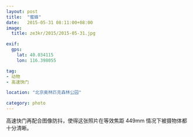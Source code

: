 ```yaml
---
layout: post
title:  "蜜蜂"
date:   2015-05-31 08:11:00+08:00
image:
  title: ze3kr/2015/2015-05-31.jpg

exif:
  gps:
    lat: 40.034115
    lon: 116.398055

tag:
- 动物
- 高速快门

location: "北京奥林匹克森林公园"

category: photo
---
```

高速快门再配合图像防抖，使得这张照片在等效焦距 449mm 情况下被摄物体都十分清晰。
